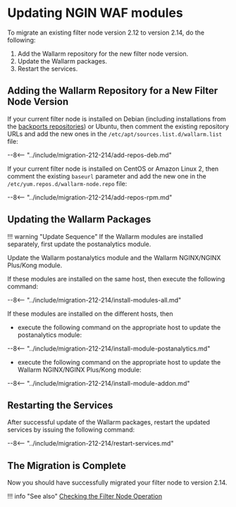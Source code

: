 [doc-install-nginx-distr]:      ../waf-installation/nginx/dynamic-module-from-distr.md#1-add-debiancentos-repositories
[check-operation]:              ../admin-en/installation-check-operation-en.md

# Updating NGIN WAF modules

To migrate an existing filter node version 2.12 to version 2.14, do the following:
1.  Add the Wallarm repository for the new filter node version.
2.  Update the Wallarm packages.
3.  Restart the services.


##  Adding the Wallarm Repository for a New Filter Node Version

If your current filter node is installed on Debian (including installations from the [backports repositories][doc-install-nginx-distr]) or Ubuntu, then comment the existing repository URLs and add the new ones in the `/etc/apt/sources.list.d/wallarm.list` file:

--8<-- "../include/migration-212-214/add-repos-deb.md"

If your current filter node is installed on CentOS or Amazon Linux 2, then comment the existing `baseurl` parameter and add the new one in the `/etc/yum.repos.d/wallarm-node.repo` file:

--8<-- "../include/migration-212-214/add-repos-rpm.md"

##  Updating the Wallarm Packages

!!! warning "Update Sequence"
    If the Wallarm modules are installed separately, first update the postanalytics module.

Update the Wallarm postanalytics module and the Wallarm NGINX/NGINX Plus/Kong module.

If these modules are installed on the same host, then execute the following command:

--8<-- "../include/migration-212-214/install-modules-all.md"

If these modules are installed on the different hosts, then
*   execute the following command on the appropriate host to update the postanalytics module:

--8<-- "../include/migration-212-214/install-module-postanalytics.md"

*   execute the following command on the appropriate host to update the Wallarm NGINX/NGINX Plus/Kong module:

--8<-- "../include/migration-212-214/install-module-addon.md"

##  Restarting the Services

After successful update of the Wallarm packages, restart the updated services by issuing the following command:

--8<-- "../include/migration-212-214/restart-services.md"

##  The Migration is Complete

Now you should have successfully migrated your filter node to version 2.14.

!!! info "See also"
    [Checking the Filter Node Operation][check-operation]